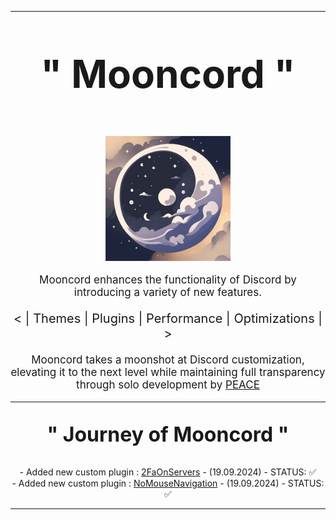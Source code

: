 <hr>

<p align="center" style="font-size: 62px;">
  <strong>" Mooncord "</strong>
</p>

<p align="center">
  <a href="https://github.com/PeaceOfficial/Mooncord">
    <img src="./browser/icon.png" width="200" alt="Mooncord">
  </a>
</p>

<p align="center" style="font-size: 17px;">
  Mooncord enhances the functionality of Discord by introducing a variety of new features.
</p>

<p align="center" style="font-size: 20px;">
  &lt; | Themes | Plugins | Performance | Optimizations | &gt;
</p>

<p align="center" style="font-size: 17px;">
  Mooncord takes a moonshot at Discord customization, elevating it to the next level while maintaining full transparency through solo development by <a href="https://discord.com/users/317206043039891459">PEACE</a>
</p>

<hr>

<p align="center" style="font-size: 32px;">
  <strong>" Journey of Mooncord "</strong>
</p>

<div align="center">
  - Added new custom plugin : <a href="https://github.com/PeaceOfficial/Mooncord/blob/main/src/mooncordplugins/2FaOnServers/index.tsx">2FaOnServers</a> - (19.09.2024) - STATUS: ✅ <br>
  - Added new custom plugin : <a href="https://github.com/PeaceOfficial/Mooncord/blob/main/src/mooncordplugins/NoMouseNavigation/index.tsx">NoMouseNavigation</a> - (19.09.2024) - STATUS: ✅
</div>

<hr>
